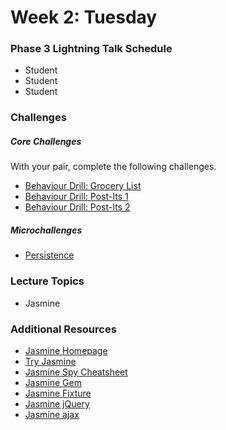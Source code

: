 # Week 2: Tuesday

### Phase 3 Lightning Talk Schedule

- Student
- Student
- Student

### Challenges

##### Core Challenges
With your pair, complete the following challenges.

- [Behaviour Drill: Grocery List](https://github.com/nighthawks-2014/behavior-drill-grocery-list-challenge)
- [Behaviour Drill: Post-Its 1](https://github.com/nighthawks-2014/behavior-drill-post-it-board-v1-challenge)
- [Behaviour Drill: Post-Its 2](https://github.com/nighthawks-2014/behavior-drill-post-it-board-v2-challenge)

##### Microchallenges

- [Persistence](../microchallenges/wk2-d2-persistence.md)

### Lecture Topics

- Jasmine

### Additional Resources
- [Jasmine Homepage](http://jasmine.github.io/)
- [Try Jasmine](http://tryjasmine.com/)
- [Jasmine Spy Cheatsheet](http://tobyho.com/2011/12/15/jasmine-spy-cheatsheet/)
- [Jasmine Gem](https://github.com/pivotal/jasmine-gem)
- [Jasmine Fixture](https://github.com/searls/jasmine-fixture)
- [Jasmine jQuery](https://github.com/velesin/jasmine-jquery)
- [Jasmine ajax](https://github.com/pivotal/jasmine-ajax)
